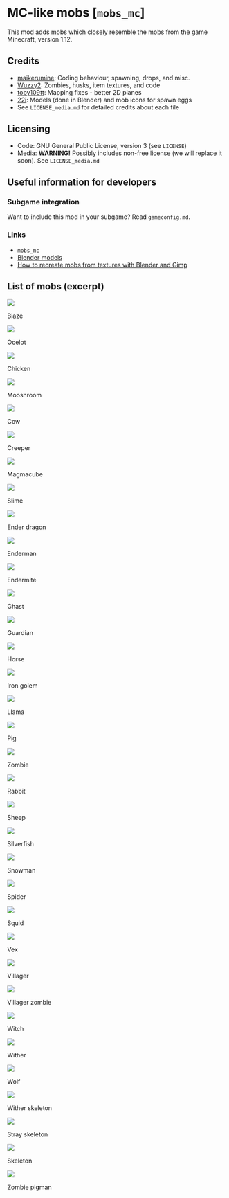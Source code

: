 # MC-like mobs [`mobs_mc`]

This mod adds mobs which closely resemble the mobs from the game Minecraft, version 1.12.

## Credits

* [maikerumine](https://github.com/maikerumine): Coding behaviour, spawning, drops, and misc.
* [Wuzzy2](https://github.com/Wuzzy2): Zombies, husks, item textures, and code
* [toby109tt](https://github.com/tobyplowy): Mapping fixes - better 2D planes
* [22i](https://github.com/22i): Models (done in Blender) and mob icons for spawn eggs
* See `LICENSE_media.md` for detailed credits about each file

## Licensing

* Code: GNU General Public License, version 3 (see `LICENSE`)
* Media: **WARNING!** Possibly includes non-free license (we will replace it soon). See `LICENSE_media.md`

## Useful information for developers

### Subgame integration
Want to include this mod in your subgame? Read `gameconfig.md`.

### Links

* [`mobs_mc`](https://github.com/maikerumine/mobs_mc)
* [Blender models](https://github.com/22i/minecraft-voxel-blender-models)
* [How to recreate mobs from textures with Blender and Gimp](http://imgur.com/a/Iqg88)

## List of mobs (excerpt)

<img src="http://i.imgur.com/sDrPv0I.png">

Blaze

<img src="http://i.imgur.com/Dy5kBOG.png">

Ocelot

<img src="http://i.imgur.com/YVcE6Y6.png">

Chicken

<img src="http://i.imgur.com/zvGBYsv.png">

Mooshroom

<img src="http://i.imgur.com/OzjxrTu.png">

Cow

<img src="http://i.imgur.com/fFT81H5.png">

Creeper

<img src="http://i.imgur.com/kPo9syY.png">

Magmacube

<img src="http://i.imgur.com/gxubcHM.png">

Slime

<img src="http://i.imgur.com/R8z1H7M.png">

Ender dragon

<img src="http://i.imgur.com/VjBb13j.png">

Enderman

<img src="http://i.imgur.com/v4QCDxn.png">

Endermite

<img src="http://i.imgur.com/7R2pwBw.png">

Ghast

<img src="http://i.imgur.com/bOj1opZ.png">

Guardian

<img src="http://i.imgur.com/fZ2r66l.png">

Horse

<img src="http://i.imgur.com/MIIVFyn.png">

Iron golem

<img src="http://i.imgur.com/sbwG042.png">

Llama

<img src="http://i.imgur.com/2EvdYiI.png">

Pig

<img src="http://i.imgur.com/k3bLbHk.png">

Zombie

<img src="http://i.imgur.com/ZOgPRz6.png">

Rabbit

<img src="http://i.imgur.com/YDu8XGC.png">

Sheep

<img src="http://i.imgur.com/MU8qCaZ.png">

Silverfish

<img src="http://i.imgur.com/YY2I8g6.png">

Snowman

<img src="http://i.imgur.com/qhiqfBd.png">

Spider

<img src="http://i.imgur.com/OIXdFBW.png">

Squid

<img src="http://i.imgur.com/LHpRD6p.png">

Vex

<img src="http://i.imgur.com/1vyZ8Wq.png">

Villager

<img src="http://i.imgur.com/FnMLwOV.png">

Villager zombie

<img src="http://i.imgur.com/Gw1pVhB.png">

Witch

<img src="http://i.imgur.com/1Ei2yAn.png">

Wither

<img src="http://i.imgur.com/uRbCgIY.png">

Wolf

<img src="http://i.imgur.com/IwI4aRc.png">

Wither skeleton

<img src="http://i.imgur.com/aQC92qw.png">

Stray skeleton

<img src="http://i.imgur.com/61TLenX.png">

Skeleton

<img src="http://i.imgur.com/NkZZudF.png">

Zombie pigman

